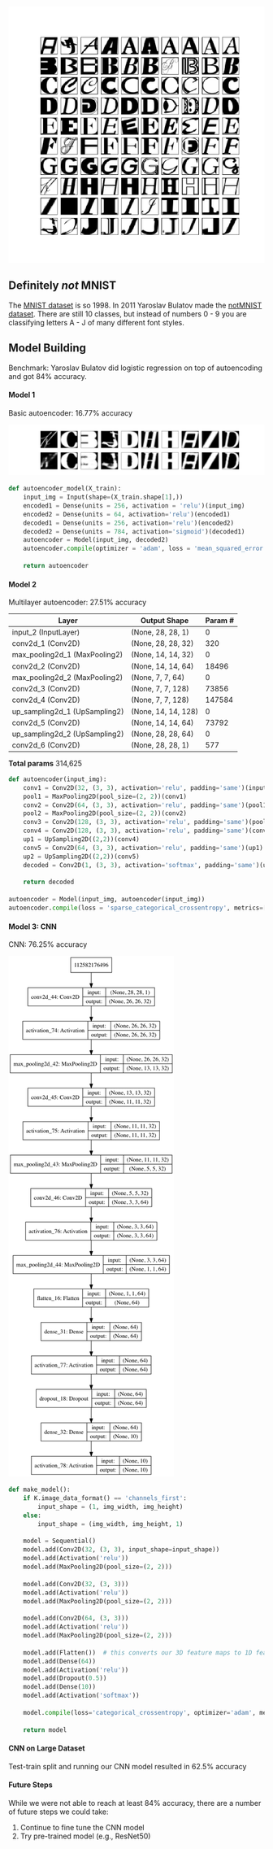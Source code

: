 ![sampleletters](https://github.com/michellesklee/notMNIST_autoencoder/blob/master/images/sample_letters.png)

## Definitely *not* MNIST

The [MNIST dataset](http://yann.lecun.com/exdb/mnist/) is so 1998. In 2011 Yaroslav Bulatov made the [notMNIST dataset](http://yaroslavvb.blogspot.com/2011/09/notmnist-dataset.html). There are still 10 classes, but instead of numbers 0 - 9 you are classifying letters A - J of many different font styles.

## Model Building
Benchmark: Yaroslav Bulatov did logistic regression on top of autoencoding and got 84% accuracy.

#### Model 1
Basic autoencoder: 16.77% accuracy

![first_pass](https://github.com/michellesklee/notMNIST_autoencoder/blob/master/images/first_pass.png)

```python
def autoencoder_model(X_train):
    input_img = Input(shape=(X_train.shape[1],))
    encoded1 = Dense(units = 256, activation = 'relu')(input_img)
    encoded2 = Dense(units = 64, activation='relu')(encoded1)
    decoded1 = Dense(units = 256, activation='relu')(encoded2)
    decoded2 = Dense(units = 784, activation='sigmoid')(decoded1)
    autoencoder = Model(input_img, decoded2)
    autoencoder.compile(optimizer = 'adam', loss = 'mean_squared_error', metrics=['mse'])

    return autoencoder
```

#### Model 2
Multilayer autoencoder: 27.51% accuracy

Layer | Output Shape | Param #
--- | --- | ---
input_2 (InputLayer)     |    (None, 28, 28, 1)    |     0
conv2d_1 (Conv2D)       |     (None, 28, 28, 32)     |   320
max_pooling2d_1 (MaxPooling2)| (None, 14, 14, 32)     |   0
conv2d_2 (Conv2D)     |       (None, 14, 14, 64)  |      18496
max_pooling2d_2 (MaxPooling2)| (None, 7, 7, 64)       |   0
conv2d_3 (Conv2D)    |        (None, 7, 7, 128)     |    73856
conv2d_4 (Conv2D)     |       (None, 7, 7, 128)      |   147584
up_sampling2d_1 (UpSampling2)| (None, 14, 14, 128)    |   0
conv2d_5 (Conv2D)            |(None, 14, 14, 64)       | 73792
up_sampling2d_2 (UpSampling2)| (None, 28, 28, 64)       | 0
conv2d_6 (Conv2D)           | (None, 28, 28, 1)        | 577

**Total params** 314,625

```python
def autoencoder(input_img):
    conv1 = Conv2D(32, (3, 3), activation='relu', padding='same')(input_img)
    pool1 = MaxPooling2D(pool_size=(2, 2))(conv1)
    conv2 = Conv2D(64, (3, 3), activation='relu', padding='same')(pool1)
    pool2 = MaxPooling2D(pool_size=(2, 2))(conv2)
    conv3 = Conv2D(128, (3, 3), activation='relu', padding='same')(pool2)
    conv4 = Conv2D(128, (3, 3), activation='relu', padding='same')(conv3)
    up1 = UpSampling2D((2,2))(conv4)
    conv5 = Conv2D(64, (3, 3), activation='relu', padding='same')(up1)
    up2 = UpSampling2D((2,2))(conv5)
    decoded = Conv2D(1, (3, 3), activation='softmax', padding='same')(up2)

    return decoded

autoencoder = Model(input_img, autoencoder(input_img))
autoencoder.compile(loss = 'sparse_categorical_crossentropy', metrics=['accuracy'], optimizer = 'adam')
```

#### Model 3: CNN
CNN: 76.25% accuracy   

![model](https://github.com/michellesklee/notMNIST_autoencoder/blob/master/images/model.png)

```python
def make_model():
    if K.image_data_format() == 'channels_first':
        input_shape = (1, img_width, img_height)
    else:
        input_shape = (img_width, img_height, 1)

    model = Sequential()
    model.add(Conv2D(32, (3, 3), input_shape=input_shape))
    model.add(Activation('relu'))
    model.add(MaxPooling2D(pool_size=(2, 2)))

    model.add(Conv2D(32, (3, 3)))
    model.add(Activation('relu'))
    model.add(MaxPooling2D(pool_size=(2, 2)))

    model.add(Conv2D(64, (3, 3)))
    model.add(Activation('relu'))
    model.add(MaxPooling2D(pool_size=(2, 2)))

    model.add(Flatten())  # this converts our 3D feature maps to 1D feature vectors
    model.add(Dense(64))
    model.add(Activation('relu'))
    model.add(Dropout(0.5))
    model.add(Dense(10))
    model.add(Activation('softmax'))

    model.compile(loss='categorical_crossentropy', optimizer='adam', metrics=['accuracy'])

    return model
 ```
#### CNN on Large Dataset 
Test-train split and running our CNN model resulted in 62.5% accuracy

#### Future Steps
While we were not able to reach at least 84% accuracy, there are a number of future steps we could take:

1. Continue to fine tune the CNN model
2. Try pre-trained model (e.g., ResNet50)

